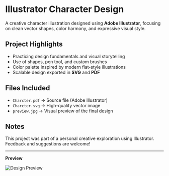 # Illustrator Character Design 

A creative character illustration designed using **Adobe Illustrator**, focusing on clean vector shapes, color harmony, and expressive visual style.

##  Project Highlights

-  Practicing design fundamentals and visual storytelling
-  Use of shapes, pen tool, and custom brushes
- Color palette inspired by modern flat-style illustrations
- Scalable design exported in **SVG** and **PDF**

## Files Included

- `Charcter.pdf` → Source file (Adobe Illustrator)
- `Charcter.svg` → High-quality vector image
- `preview.jpg` → Visual preview of the final design

## Notes

This project was part of a personal creative exploration using Illustrator.  
Feedback and suggestions are welcome!

---

**Preview**

![Design Preview](preview.jpg)
